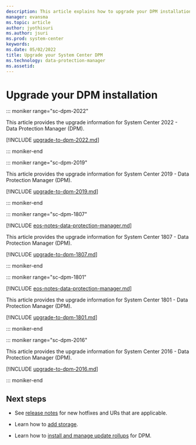 ```yaml
---
description: This article explains how to upgrade your DPM installation.
manager: evansma
ms.topic: article
author: jyothisuri
ms.author: jsuri
ms.prod: system-center
keywords:
ms.date: 05/02/2022
title: Upgrade your System Center DPM
ms.technology: data-protection-manager
ms.assetid:
---
```


# Upgrade your DPM installation

::: moniker range="sc-dpm-2022"

This article provides the upgrade information for System Center 2022 - Data Protection Manager (DPM).

[!INCLUDE [upgrade-to-dpm-2022.md](../includes/upgrade-to-dpm-2022.md)]

::: moniker-end

::: moniker range="sc-dpm-2019"

This article provides the upgrade information for System Center 2019 - Data Protection Manager (DPM).

[!INCLUDE [upgrade-to-dpm-2019.md](../includes/upgrade-to-dpm-2019.md)]

::: moniker-end

::: moniker range="sc-dpm-1807"

[!INCLUDE [eos-notes-data-protection-manager.md](../includes/eos-notes-data-protection-manager.md)]

This article provides the upgrade information for System Center 1807 - Data Protection Manager (DPM).

[!INCLUDE [upgrade-to-dpm-1807.md](../includes/upgrade-to-dpm-1807.md)]

::: moniker-end

::: moniker range="sc-dpm-1801"

[!INCLUDE [eos-notes-data-protection-manager.md](../includes/eos-notes-data-protection-manager.md)]

This article provides the upgrade information for System Center 1801 - Data Protection Manager (DPM).

[!INCLUDE [upgrade-to-dpm-1801.md](../includes/upgrade-to-dpm-1801.md)]

::: moniker-end

::: moniker range="sc-dpm-2016"

This article provides the upgrade information for System Center 2016 - Data Protection Manager (DPM).

[!INCLUDE [upgrade-to-dpm-2016.md](../includes/upgrade-to-dpm-2016.md)]

::: moniker-end

## Next steps

- See [release notes](dpm-release-notes.md) for new hotfixes and URs that are applicable.

- Learn how to [add storage](add-storage.md).

- Learn how to [install and manage update rollups](update-rollups.md) for DPM.
